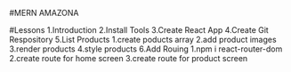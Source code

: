 #MERN AMAZONA

#Lessons
1.Introduction
2.Install Tools
3.Create React App
4.Create Git Respository
5.List Products
1.create poducts array
2.add product images
3.render products
4.style products
6.Add Rouing
1.npm i react-router-dom
2.create route for home screen
3.create route for product screen

